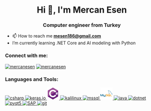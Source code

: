 <h1 align="center">Hi 👋, I'm Mercan Esen</h1>
<h3 align="center">Computer engineer from Turkey</h3>



- 📫 How to reach me **mesen186@gmail.com**
-  I’m currently learning  .NET Core and AI modeling with Python
  

<h3 align="left">Connect with me:</h3>
<p align="left">
<a href="https://www.linkedin.com/in/mercan-esen-5204b3223/" target="_blank"><img align="center" src="https://cdn.jsdelivr.net/npm/simple-icons@3.0.1/icons/linkedin.svg" alt="mercanesen" height="30" width="40" /></a>
<a href="https://www.instagram.com/mercanesenn_/" target="_blank"><img align="center" src="https://cdn.jsdelivr.net/npm/simple-icons@3.0.1/icons/instagram.svg" alt="mercanesen" height="30" width="40" /></a>
</p>

<h3 align="left">Languages and Tools:</h3>
<p align="left"> 
  
  <a href="https://www.python.org/" target="_blank"> <img src="https://upload.wikimedia.org/wikipedia/commons/thumb/c/c3/Python-logo-notext.svg/1869px-Python-logo-notext.svg.png" alt="csharp" width="40" height="40"/> </a> 
  <a href="https://keras.io/api/applications/" target="_blank"> <img src="https://keras.io/img/logo-small.png" alt="keras.io" width="50" height="40"/> </a> 
  <a href="https://www.w3schools.com/cs/" target="_blank"> <img src="https://raw.githubusercontent.com/devicons/devicon/master/icons/csharp/csharp-original.svg" alt="csharp" width="40" height="40"/> </a> 
  <a href="https://www.kali.org/" target="_blank"> <img src="https://www.bleepstatic.com/content/hl-images/2023/03/13/kali-moto.jpg" alt="kalilinux" width="60" height="50"/> </a> 
  <a href="https://www.microsoft.com/sql-server" target="_blank"> <img src="https://www.svgrepo.com/show/303229/microsoft-sql-server-logo.svg" alt="mssql" width="40" height="40"/> </a> 
  <a href="https://www.mysql.com/" target="_blank"> <img src="https://raw.githubusercontent.com/devicons/devicon/master/icons/mysql/mysql-original-wordmark.svg" alt="mysql" width="40" height="40"/> </a>
  <a href="https://www.java.com/tr/" target="_blank"> <img src="https://cdn4.iconfinder.com/data/icons/logos-and-brands/512/181_Java_logo_logos-512.png" alt="java" width="40" height="40"/> </a> 
   <a href="https://learn.microsoft.com/tr-tr/aspnet/core/introduction-to-aspnet-core?view=aspnetcore-8.0" target="_blank"> <img src="https://miro.medium.com/v2/resize:fit:750/1*zc1BKfAHkpvrZlHPbUvuYA.png" alt="dotnet" width="70" height="40"/> </a> 
  <a href="https://pypi.org/project/PyQt5/#:~:text=PyQt5%20is%20a%20comprehensive%20set,platforms%20including%20iOS%20and%20Android." target="_blank"> <img src="https://upload.wikimedia.org/wikipedia/commons/thumb/e/e6/Python_and_Qt.svg/1200px-Python_and_Qt.svg.png" alt="pyqt5" width="40" height="40"/> </a>
  <a href="https://www.sap.com/turkey/index.html?url_id=auto_hp_redirect_turkey" target="_blank"> <img src="https://upload.wikimedia.org/wikipedia/commons/thumb/5/59/SAP_2011_logo.svg/1200px-SAP_2011_logo.svg.png" alt="SAP" width="40" height="40"/> </a>
  <a href="https://git-scm.com/" target="_blank"> <img src="https://www.vectorlogo.zone/logos/git-scm/git-scm-icon.svg" alt="git" width="40" height="40"/> </a> 
</p>

